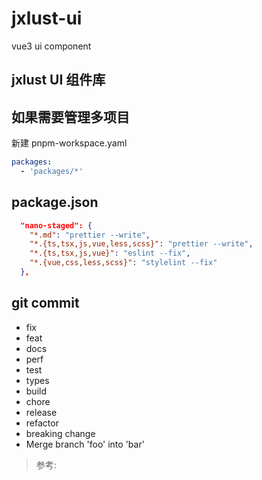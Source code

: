 # jxlust-ui

vue3 ui component

## jxlust UI 组件库

## 如果需要管理多项目

新建 pnpm-workspace.yaml

```yaml
packages:
  - 'packages/*'
```

## package.json

```json
  "nano-staged": {
    "*.md": "prettier --write",
    "*.{ts,tsx,js,vue,less,scss}": "prettier --write",
    "*.{ts,tsx,js,vue}": "eslint --fix",
    "*.{vue,css,less,scss}": "stylelint --fix"
  },
```

## git commit

- fix
- feat
- docs
- perf
- test
- types
- build
- chore
- release
- refactor
- breaking change
- Merge branch 'foo' into 'bar'

> 参考:
